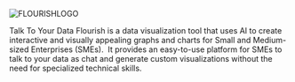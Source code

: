 ![FLOURISHLOGO](https://github.com/Sleemah/Flourish/assets/94294032/913ef995-2b82-4455-8917-b18d69fc6a71=50x50)

Talk To Your Data
Flourish is a data visualization tool that uses AI to create interactive and visually appealing graphs and charts for Small and Medium-sized Enterprises (SMEs). 
It provides an easy-to-use platform for SMEs to talk to your data as chat and generate custom visualizations without the need for specialized technical skills.
